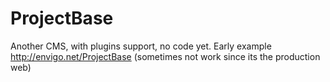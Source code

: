 # ProjectBase
Another CMS, with plugins support, no code yet.
Early example  http://envigo.net/ProjectBase (sometimes not work since its the production web)


